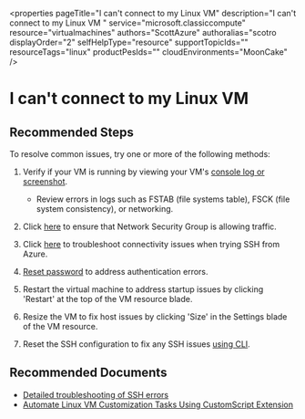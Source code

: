 <properties
    pageTitle="I can't connect to my Linux VM"
    description="I can't connect to my Linux VM "
    service="microsoft.classiccompute"
    resource="virtualmachines"
    authors="ScottAzure"
    authoralias="scotro
    displayOrder="2"
    selfHelpType="resource"
    supportTopicIds=""
    resourceTags="linux"
    productPesIds=""
    cloudEnvironments="MoonCake"
/>

# I can't connect to my Linux VM

## **Recommended Steps**

To resolve common issues, try one or more of the following methods:<br>

1. Verify if your VM is running by viewing your VM's [console log or screenshot](data-blade:Microsoft_Azure_Classic_Compute.VirtualMachineSerialConsoleLogBlade.id.$resourceId).

    * Review errors in logs such as FSTAB (file systems table), FSCK (file system consistency), or networking.<br>

2. Click [here](data-blade:microsoft_azure_network.verifyipflowblade.vmId.$resourceId) to ensure that Network Security Group is allowing traffic.<br>
3. Click [here](data-blade:microsoft_azure_network.NetworkWatcherConnectivityBlade.id.$resourceId) to troubleshoot connectivity issues when trying SSH from Azure.<br>
4. [Reset password](data-blade:Microsoft_Azure_Classic_Compute.PasswordResetBlade.id.$resourceId) to address authentication errors.<br>
5. Restart the virtual machine to address startup issues by clicking 'Restart' at the top of the VM resource blade.<br>
6. Resize the VM to fix host issues by clicking 'Size' in the Settings blade of the VM resource.<br>
7. Reset the SSH configuration to fix any SSH issues [using CLI](https://docs.azure.cn/virtual-machines/linux/classic/reset-access-classic#sshconfigresetcli).

## **Recommended Documents**

* [Detailed troubleshooting of SSH errors](https://docs.azure.cn/virtual-machines/linux/troubleshoot-ssh-connection#detailed-troubleshooting-of-ssh-errors)<br>
* [Automate Linux VM Customization Tasks Using CustomScript Extension](https://www.azure.cn/blog/2014/09/11/automate-linux-vm-customization-tasks-using-customscript-extension/)
